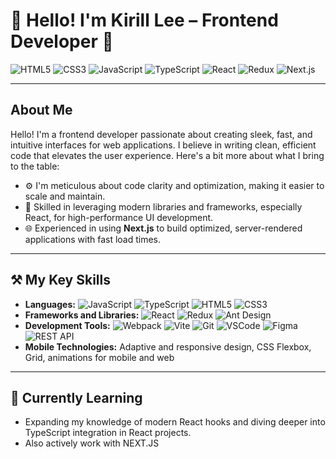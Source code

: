# 👋 Hello! I'm Kirill Lee – Frontend Developer 🚀
![HTML5](https://img.shields.io/badge/HTML5-E34F26?style=flat-square&logo=html5&logoColor=white) 
![CSS3](https://img.shields.io/badge/CSS3-1572B6?style=flat-square&logo=css3&logoColor=white)
![JavaScript](https://img.shields.io/badge/JavaScript-F7DF1E?style=flat-square&logo=javascript&logoColor=black)
![TypeScript](https://img.shields.io/badge/TypeScript-007ACC?style=flat-square&logo=typescript&logoColor=white)
![React](https://img.shields.io/badge/React-20232A?style=flat-square&logo=react&logoColor=61DAFB)
![Redux](https://img.shields.io/badge/Redux-764ABC?style=flat-square&logo=redux&logoColor=white)
![Next.js](https://img.shields.io/badge/Next.js-000000?style=flat-square&logo=nextdotjs&logoColor=white)

---

## About Me
Hello! I'm a frontend developer passionate about creating sleek, fast, and intuitive interfaces for web applications. I believe in writing clean, efficient code that elevates the user experience. Here's a bit more about what I bring to the table:

- ⚙️ I'm meticulous about code clarity and optimization, making it easier to scale and maintain.
- 📱 Skilled in leveraging modern libraries and frameworks, especially React, for high-performance UI development.
- 🌐 Experienced in using **Next.js** to build optimized, server-rendered applications with fast load times.

---

## ⚒️ My Key Skills

- **Languages:** ![JavaScript](https://img.shields.io/badge/-JavaScript-F7DF1E?style=flat&logo=javascript&logoColor=black) ![TypeScript](https://img.shields.io/badge/-TypeScript-007ACC?style=flat&logo=typescript&logoColor=white) ![HTML5](https://img.shields.io/badge/-HTML5-E34F26?style=flat&logo=html5&logoColor=white) ![CSS3](https://img.shields.io/badge/-CSS3-1572B6?style=flat&logo=css3&logoColor=white)
- **Frameworks and Libraries:** ![React](https://img.shields.io/badge/-React-20232A?style=flat&logo=react&logoColor=61DAFB) ![Redux](https://img.shields.io/badge/-Redux-764ABC?style=flat&logo=redux&logoColor=white) ![Ant Design](https://img.shields.io/badge/-Ant%20Design-0170FE?style=flat&logo=ant-design&logoColor=white)
- **Development Tools:** ![Webpack](https://img.shields.io/badge/-Webpack-8DD6F9?style=flat&logo=webpack&logoColor=black) ![Vite](https://img.shields.io/badge/-Vite-646CFF?style=flat&logo=vite&logoColor=white) ![Git](https://img.shields.io/badge/-Git-F05032?style=flat&logo=git&logoColor=white) ![VSCode](https://img.shields.io/badge/-VS%20Code-007ACC?style=flat&logo=visual-studio-code&logoColor=white) ![Figma](https://img.shields.io/badge/-Figma-F24E1E?style=flat&logo=figma&logoColor=white) ![REST API](https://img.shields.io/badge/-REST%20API-02569B?style=flat&logo=rest&logoColor=white)
- **Mobile Technologies:** Adaptive and responsive design, CSS Flexbox, Grid, animations for mobile and web

---

## 🌱 Currently Learning
- Expanding my knowledge of modern React hooks and diving deeper into TypeScript integration in React projects.
- Also actively work with NEXT.JS


